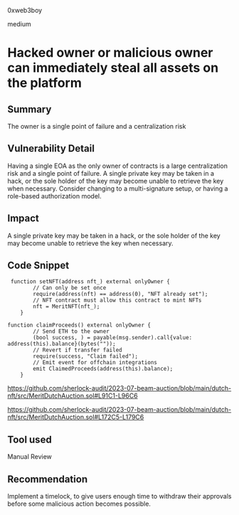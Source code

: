 0xweb3boy

medium

# Hacked owner or malicious owner can immediately steal all assets on the platform

## Summary
The owner is a single point of failure and a centralization risk

## Vulnerability Detail
Having a single EOA as the only owner of contracts is a large centralization risk and a single point of failure. A single private key may be taken in a hack, or the sole holder of the key may become unable to retrieve the key when necessary. Consider changing to a multi-signature setup, or having a role-based authorization model.



## Impact
 A single private key may be taken in a hack, or the sole holder of the key may become unable to retrieve the key when necessary.


## Code Snippet


```solidity
 function setNFT(address nft_) external onlyOwner {
        // Can only be set once
        require(address(nft) == address(0), "NFT already set");
        // NFT contract must allow this contract to mint NFTs
        nft = MeritNFT(nft_);
    }
```




```solidity
function claimProceeds() external onlyOwner {
        // Send ETH to the owner
        (bool success, ) = payable(msg.sender).call{value: address(this).balance}(bytes(""));
        // Revert if transfer failed
        require(success, "Claim failed");
        // Emit event for offchain integrations
        emit ClaimedProceeds(address(this).balance);
    }
```



https://github.com/sherlock-audit/2023-07-beam-auction/blob/main/dutch-nft/src/MeritDutchAuction.sol#L91C1-L96C6

https://github.com/sherlock-audit/2023-07-beam-auction/blob/main/dutch-nft/src/MeritDutchAuction.sol#L172C5-L179C6


## Tool used
Manual Review

## Recommendation
Implement a timelock, to give users enough time to withdraw their approvals before some malicious action becomes possible.